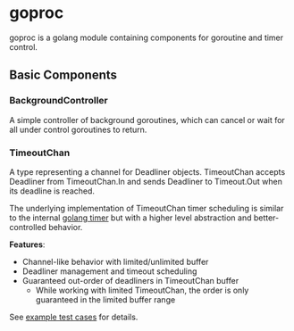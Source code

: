 # goproc

goproc is a golang module containing components for goroutine and timer control.

## Basic Components

### BackgroundController

A simple controller of background goroutines, which can cancel or wait for all under control goroutines to return.

### TimeoutChan

A type representing a channel for Deadliner objects. TimeoutChan accepts Deadliner from TimeoutChan.In and sends Deadliner to Timeout.Out when its deadline is reached.

The underlying implementation of TimeoutChan timer scheduling is similar to the internal [golang timer](https://blog.gopheracademy.com/advent-2016/go-timers/) but with a higher level abstraction and better-controlled behavior.

**Features**:

- Channel-like behavior with limited/unlimited buffer
- Deadliner management and timeout scheduling
- Guaranteed out-order of deadliners in TimeoutChan buffer
  - While working with limited TimeoutChan, the order is only guaranteed in the limited buffer range
  
See [example test cases](timeout_chan_test.go) for details.
